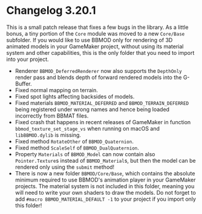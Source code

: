 # Changelog 3.20.1
This is a small patch release that fixes a few bugs in the library. As a little bonus, a tiny portion of the `Core` module was moved to a new `Core/Base` subfolder. If you would like to use BBMOD only for rendering of 3D animated models in your GameMaker project, without using its material system and other capabilities, this is the only folder that you need to import into your project.

* Renderer `BBMOD_DeferredRenderer` now also supports the `DepthOnly` render pass and blends depth of forward rendered models into the G-Buffer.
* Fixed normal mapping on terrain.
* Fixed spot lights affecting backsides of models.
* Fixed materials `BBMOD_MATERIAL_DEFERRED` and `BBMOD_TERRAIN_DEFERRED` being registered under wrong names and hence being loaded incorrectly from BBMAT files.
* Fixed crash that happens in recent releases of GameMaker in function `bbmod_texture_set_stage_vs` when running on macOS and `libBBMOD.dylib` is missing.
* Fixed method `RotateOther` of `BBMOD_Quaternion`.
* Fixed method `ScaleSelf` of `BBMOD_DualQuaternion`.
* Property `Materials` of `BBMOD_Model` can now contain also `Pointer.Texture`s instead of `BBMOD_Material`s, but then the model can be rendered only using the `submit` method!
* There is now a new folder `BBMOD/Core/Base`, which contains the absolute minimum required to use BBMOD's animation player in your GameMaker projects. The material system is not included in this folder, meaning you will need to write your own shaders to draw the models. Do not forget to add `#macro BBMOD_MATERIAL_DEFAULT -1` to your project if you import only this folder!
